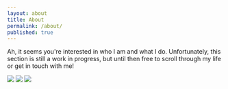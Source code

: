 ```yaml
---
layout: about
title: About
permalink: /about/
published: true
---
```


Ah, it seems you're interested in who I am and what I do. Unfortunately, this section is still a work in progress, but until then free to scroll through my life or get in touch with me!


[![](https://img.shields.io/badge/linkedin-%230077B5.svg?&style=for-the-badge&logo=linkedin&logoColor=white)](https://www.linkedin.com/in/anirudhduggal/)
[![](https://img.shields.io/badge/Gmail-D14836?style=for-the-badge&logo=gmail&logoColor=white)](mailto:anirudh.duggal.ad.ad@gmail.com)
[![](https://img.shields.io/badge/Github-black?style=for-the-badge&logo=github&logoColor=%23ffffff
)](https://github.com/AniswagMC)

[1]: {{site.url}}/assets/01-Anirudh_Duggal_SWE.pdf